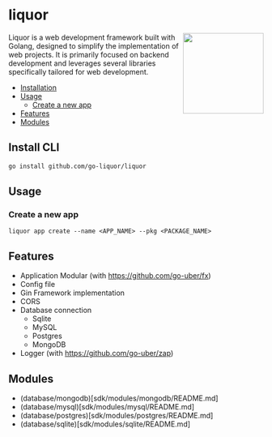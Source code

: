 # liquor

<img align="right" width="159px" src="https://avatars.githubusercontent.com/u/197004919">

Liquor is a web development framework built with Golang, designed to simplify the implementation of web projects. It is primarily focused on backend development and leverages several libraries specifically tailored for web development.


- [Installation](#install-cli)
- [Usage](#usage)
    - [Create a new app](#create-a-new-app)
- [Features](#features)
- [Modules](#modules)

## Install CLI

```bash
go install github.com/go-liquor/liquor
```

## Usage

### Create a new app

```
liquor app create --name <APP_NAME> --pkg <PACKAGE_NAME>
```

## Features

- Application Modular (with https://github.com/go-uber/fx)
- Config file
- Gin Framework implementation
- CORS
- Database connection
    - Sqlite
    - MySQL
    - Postgres
    - MongoDB
- Logger (with https://github.com/go-uber/zap)


## Modules

- (database/mongodb)[sdk/modules/mongodb/README.md]
- (database/mysql)[sdk/modules/mysql/README.md]
- (database/postgres)[sdk/modules/postgres/README.md]
- (database/sqlite)[sdk/modules/sqlite/README.md]